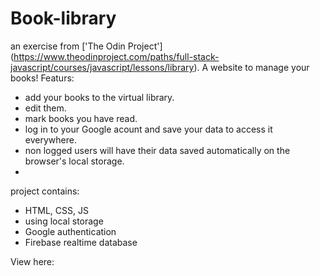 # Book-library

an exercise from ['The Odin Project'] (https://www.theodinproject.com/paths/full-stack-javascript/courses/javascript/lessons/library). A website to manage your books!
Featurs: 
- add your books to the virtual library. 
- edit them.
- mark books you have read.
- log in to your Google acount and save your data to access it everywhere.
- non logged users will have their data saved automatically on the browser's local storage.
- 
project contains: 
- HTML, CSS, JS
- using local storage
- Google authentication 
- Firebase realtime database

View here: 

